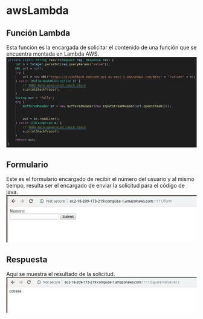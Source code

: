 # awsLambda

## Función Lambda
Esta función es la encargada de solicitar el contenido de una función que se encuentra montada en Lambda AWS.
![alt text](https://github.com/Stilink/awsLambda/blob/master/img/code.png)

## Formulario
Este es el formulario encargado de recibir el número del usuario y al mismo tiempo, resulta ser el encargado de enviar la solicitud para el código de java.
![alt text](https://github.com/Stilink/awsLambda/blob/master/img/form.png)

## Respuesta
Aquí se muestra el resultado de la solicitud.
![alt text](https://github.com/Stilink/awsLambda/blob/master/img/resp.png)
